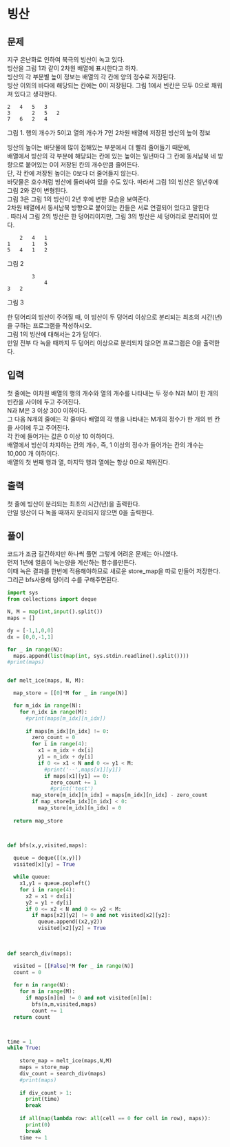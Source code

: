 # 빙산

## 문제
지구 온난화로 인하여 북극의 빙산이 녹고 있다.  </br>
빙산을 그림 1과 같이 2차원 배열에 표시한다고 하자.  </br>
빙산의 각 부분별 높이 정보는 배열의 각 칸에 양의 정수로 저장된다.  </br>
빙산 이외의 바다에 해당되는 칸에는 0이 저장된다. 그림 1에서 빈칸은 모두 0으로 채워져 있다고 생각한다. </br>
 	 	 	 	 	 	 
 	2	4	5	3	 	 
 	3	 	2	5	2	 
 	7	6	2	4	 	 
 	 	 	 	 	 	 
그림 1. 행의 개수가 5이고 열의 개수가 7인 2차원 배열에 저장된 빙산의 높이 정보 </br>

빙산의 높이는 바닷물에 많이 접해있는 부분에서 더 빨리 줄어들기 때문에, </br>
배열에서 빙산의 각 부분에 해당되는 칸에 있는 높이는 일년마다 그 칸에 동서남북 네 방향으로 붙어있는 0이 저장된 칸의 개수만큼 줄어든다. </br>
단, 각 칸에 저장된 높이는 0보다 더 줄어들지 않는다. </br>
바닷물은 호수처럼 빙산에 둘러싸여 있을 수도 있다. 따라서 그림 1의 빙산은 일년후에 그림 2와 같이 변형된다. </br>
그림 3은 그림 1의 빙산이 2년 후에 변한 모습을 보여준다.  </br>
2차원 배열에서 동서남북 방향으로 붙어있는 칸들은 서로 연결되어 있다고 말한다 </br>
. 따라서 그림 2의 빙산은 한 덩어리이지만, 그림 3의 빙산은 세 덩어리로 분리되어 있다. </br>
 	 	 	 	 	 	 
 	 	2	4	1	 	 
 	1	 	1	5	 	 
 	5	4	1	2	 	 
 	 	 	 	 	 	 
그림 2
 	 	 	 	 	 	 
 	 	 	3	 	 	 
 	 	 	 	4	 	 
 	3	2	 	 	 	 
 	 	 	 	 	 	 
그림 3

한 덩어리의 빙산이 주어질 때, 이 빙산이 두 덩어리 이상으로 분리되는 최초의 시간(년)을 구하는 프로그램을 작성하시오. </br>
그림 1의 빙산에 대해서는 2가 답이다.  </br>
만일 전부 다 녹을 때까지 두 덩어리 이상으로 분리되지 않으면 프로그램은 0을 출력한다. </br>

## 입력
첫 줄에는 이차원 배열의 행의 개수와 열의 개수를 나타내는 두 정수 N과 M이 한 개의 빈칸을 사이에 두고 주어진다. </br>
N과 M은 3 이상 300 이하이다. </br>
그 다음 N개의 줄에는 각 줄마다 배열의 각 행을 나타내는 M개의 정수가 한 개의 빈 칸을 사이에 두고 주어진다.  </br>
각 칸에 들어가는 값은 0 이상 10 이하이다. </br>
배열에서 빙산이 차지하는 칸의 개수, 즉, 1 이상의 정수가 들어가는 칸의 개수는 10,000 개 이하이다. </br>
배열의 첫 번째 행과 열, 마지막 행과 열에는 항상 0으로 채워진다. </br>

## 출력
첫 줄에 빙산이 분리되는 최초의 시간(년)을 출력한다.  </br>
만일 빙산이 다 녹을 때까지 분리되지 않으면 0을 출력한다. </br>

## 풀이
코드가 조금 길긴하지만 하나씩 풀면 그렇게 어려운 문제는 아니였다. </br>
먼저 1년에 얼음이 녹는양을 계산하는 함수를만든다. </br>
이때 녹은 결과를 한번에 적용해야하므로 새로운 store_map을 따로 만들어 저장한다. </br>
그리곤 bfs사용해 덩어리 수를 구해주면된다. </br>

```python
import sys
from collections import deque

N, M = map(int,input().split())
maps = []

dy = [-1,1,0,0]
dx = [0,0,-1,1]

for _ in range(N):
  maps.append(list(map(int, sys.stdin.readline().split())))
#print(maps)


def melt_ice(maps, N, M):

  map_store = [[0]*M for _ in range(N)]

  for m_idx in range(N):
    for n_idx in range(M):     
      #print(maps[m_idx][n_idx])
      
      if maps[m_idx][n_idx] != 0:
        zero_count = 0
        for i in range(4):
          x1 = m_idx + dx[i]
          y1 = n_idx + dy[i]
          if 0 <= x1 < N and 0 <= y1 < M:
            #print('--',maps[x1][y1])
            if maps[x1][y1] == 0:
              zero_count += 1
              #print('test')
        map_store[m_idx][n_idx] = maps[m_idx][n_idx] - zero_count
        if map_store[m_idx][n_idx] < 0:
          map_store[m_idx][n_idx] = 0
          
  return map_store



def bfs(x,y,visited,maps):
  
  queue = deque([(x,y)])
  visited[x][y] = True

  while queue:
    x1,y1 = queue.popleft()
    for i in range(4):
      x2 = x1 + dx[i]
      y2 = y1 + dy[i]
      if 0 <= x2 < N and 0 <= y2 < M:
        if maps[x2][y2] != 0 and not visited[x2][y2]:
          queue.append((x2,y2))
          visited[x2][y2] = True
    
    

def search_div(maps):

  visited = [[False]*M for _ in range(N)]
  count = 0
  
  for n in range(N):
    for m in range(M):
      if maps[n][m] != 0 and not visited[n][m]:
        bfs(n,m,visited,maps)
        count += 1
  return count



time = 1
while True:
    
    store_map = melt_ice(maps,N,M)
    maps = store_map
    div_count = search_div(maps)
    #print(maps)
  
    if div_count > 1:
      print(time)
      break
      
    if all(map(lambda row: all(cell == 0 for cell in row), maps)):
      print(0)
      break
    time += 1 
    
```
